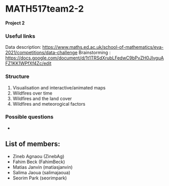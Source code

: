 # MATH517team2-2
**Project 2**

### Useful links
Data description: https://www.maths.ed.ac.uk/school-of-mathematics/eva-2021/competitions/data-challenge
Brainstorming : https://docs.google.com/document/d/1t1TRSdXrubLFedwC9bPvZH0JIvguAFZ1KK1WPfXf4Zc/edit

### Structure
1) Visualisation and interactive/animated maps 
2) Wildfires over time 
3) Wildfires and the land cover 
4) Wildfires and meteorogical factors 

### Possible questions
- 

## List of members:
- Zineb Agnaou (ZinebAg)
- Fahim Beck (FahimBeck)
- Matias Janvin (matiasjanvin)
- Salima Jaoua (salimajaoua)
- Seorim Park (seorimpark)
